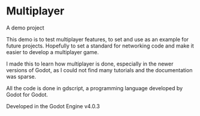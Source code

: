 # Multiplayer

A demo project

This demo is to test multiplayer features, to set and use as an example for future projects.
Hopefully to set a standard for networking code and make it easier to develop a multiplayer game.

I made this to learn how multiplayer is done, especially in the newer versions of Godot, as I
could not find many tutorials and the documentation was sparse.

All the code is done in gdscript, a programming language developed by Godot for Godot.

Developed in the Godot Engine v4.0.3
